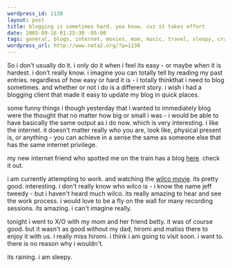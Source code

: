 ```yaml
--- 
wordpress_id: 1130
layout: post
title: blogging is sometimes hard. yea know. cuz it takes effort
date: 2005-09-16 01:25:30 -05:00
tags: general, blogs, internet, movies, mom, music, travel, sleepy, crazy, parents
wordpress_url: http://www.nata2.org/?p=1130
---
```

So i don't usually do it. i only do it when i feel its easy - or maybe when it is hardest. i don't really know. i imagine you can totally tell by reading my past entries. regardless of how easy or hard it is - i totally thinkthat i need to blog sometimes. and whether or not i do is a different story. i wish i had a blogging client that made it easy to update my blog in quick places. 

some funny things i though yesterday that i wanted to immediately blog were the thought that no matter how big or small i was - i would be able to have basically the same output as i do now. which is very interesting. i like the internet. it doesn't matter really who you are, look like, physical present is, or anything - you can achieve in a sense the same as someone else that has the same internet privilege. 

my new internet friend who spotted me on the train has a blog <A href="http://www.maryheartshector.blogspot.com/">here</a>.  check it out. 

i am currently attempting to work. and watching the <a href="http://imdb.com/title/tt0327920/">wilco movie</a>.  its pretty good. interesting. i don't really know who wilco is - i know the name jeff tweedy - but i haven't heard much wilco. its really amazing to hear and see the work process. i would love to be a fly on the wall for many recording sessions. its amazing. i can't imagine really. 

tonight i went to X/O with my mom and her friend betty. it was of course good. but it wasn't as good without my dad, hiromi and matiss there to enjoy it with us. i really miss hiromi. i think i am going to visit soon. i want to. there is no reason why i wouldn't.

its raining. i am sleepy. 

